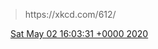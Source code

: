 > https://xkcd\.com/612/

<img src="../../media/tweet.ico" width="12" /> [Sat May 02 16:03:31 +0000 2020](https://twitter.com/DromerDenker/status/1256615310725185537)